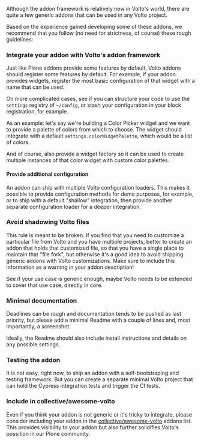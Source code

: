 <!-- ## Best practices for addon development -->

Although the addon framework is relatively new in Volto's world, there are
quite a few generic addons that can be used in any Volto project.

Based on the experience gained developing some of these addons, we
recommend that you follow (no need for strictness, of course) these rough
guidelines:

### Integrate your addon with Volto's addon framework

Just like Plone addons provide some features by default, Volto addons should
register some features by default. For example, if your addon provides widgets,
register the most basic configuration of that widget with a name that can be
used.

On more complicated cases, see if you can structure your code to use the
`settings` registry of `~/config`, or stash your configuration in your block
registration, for example.

As an example: let's say we're building a Color Picker widget and we want to
provide a palette of colors from which to choose. The widget should integrate
with a default `settings.colorWidgetPalette`, which would be a list of colors.

And of course, also provide a widget factory so it can be used to create
multiple instances of that color widget with custom color palettes.

#### Provide additional configuration

An addon can ship with multiple Volto configuration loaders. This makes it
possible to provide configuration methods for demo purposes, for example, or to
ship with a default "shallow" integration, then provide another separate
configuration loader for a deeper integration.

### Avoid shadowing Volto files

This rule is meant to be broken. If you find that you need to customize
a particular file from Volto and you have multiple projects, better to create
an addon that holds that customized file, so that you have a single place to
maintain that "file fork", but otherwise it's a good idea to avoid shipping
generic addons with Volto customizations. Make sure to include this information
as a warning in your addon description!

See if your use case is generic enough, maybe Volto needs to be extended to
cover that use case, directly in core.

### Minimal documentation

Deadlines can be rough and documentation tends to be pushed as last priority,
but please add a minimal Readme with a couple of lines and, most importantly,
a screenshot.

Ideally, the Readme should also include install instructions and details on any
possible settings.

### Testing the addon

It is not easy, right now, to ship an addon with a self-bootstraping and
testing framework. But you can create a separate minimal Volto project that can
hold the Cypress integration tests and trigger the CI tests.

### Include in collective/awesome-volto

Even if you think your addon is not generic or it's tricky to integrate, please
consider including your addon in the
[collective/awesome-volto](https://github.com/collective/awesome-volto) addons
list. This provides visibility to your addon but also further solidifies
Volto's possition in our Plone community.
